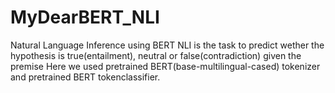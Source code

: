 # MyDearBERT_NLI
Natural Language Inference using BERT 
NLI is the task to predict wether the hypothesis is true(entailment), neutral or false(contradiction) given the premise
Here we used pretrained BERT(base-multilingual-cased) tokenizer and pretrained BERT tokenclassifier. 
